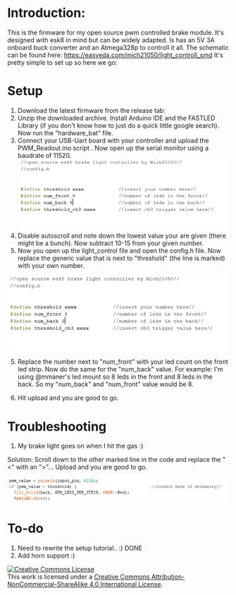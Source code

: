 # Introduction:
This is the firmware for my open source pwm controlled brake module. It's designed with esk8 in mind but can be widely adapted.
Is has an 5V 3A onboard buck converter and an Atmega328p to controll it all. 
The schematic can be found here:  https://easyeda.com/mich21050/light_controll_smd
It's pretty simple to set up so here we go:

# Setup
1) Download the latest firmware from the release tab: 
2) Unzip the downloaded archive. Install Arduino IDE and the FASTLED Library (if you don't know how to just do a quick little google search). Now run the "hardware_bat" file.
3) Connect your USB-Uart board with your controller and upload the PWM_Readout.ino script . Now open up the serial monitor using a baudrate of 11520.
![Screenshot_1](https://github.com/Mich21050/Brake_Lights/blob/master/Pictures/Screenshot_1.png)
4) Disable autoscroll and note down the lowest value your are given (there might be a bunch). Now subtract 10-15 from your given number.
5) Now you open up the light_control file and open the config.h file.  Now replace the generic value that is next to "threshold" (the line is marked) with your own number.

![3pic](https://github.com/Mich21050/Brake_Lights/blob/master/Pictures/3pic.png)

5) Replace the number next to "num_front" with your led count on the front led strip. Now do the same for the "num_back" value. For example: I'm using @mmaner's led mount so 8 leds in the front and 8 leds in the back. So my "num_back" and "num_front" value would be 8.

6) Hit upload and you are good to go.


# Troubleshooting
1) My brake light goes on when I hit the gas :)

Solution: Scroll down to the other marked line in the code and replace the "<" with an ">"... Upload and you are good to go. 

![2png](https://github.com/Mich21050/Brake_Lights/blob/master/Pictures/2.png)



# To-do
1) Need to rewrite the setup tutorial.. :) DONE
2) Add horn support :)





<a rel="license" href="http://creativecommons.org/licenses/by-nc-sa/4.0/"><img alt="Creative Commons License" style="border-width:0" src="https://i.creativecommons.org/l/by-nc-sa/4.0/88x31.png" /></a><br />This work is licensed under a <a rel="license" href="http://creativecommons.org/licenses/by-nc-sa/4.0/">Creative Commons Attribution-NonCommercial-ShareAlike 4.0 International License</a>.
